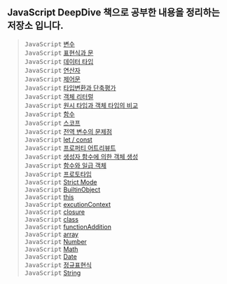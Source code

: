 ## JavaScript DeepDive 책으로 공부한 내용을 정리하는 저장소 입니다.

> <kbd>JavaScript</kbd> [변수](./README/4_variable.md) <br>
> <kbd>JavaScript</kbd> [표현식과 문](./README/5_expression.md) <br>
> <kbd>JavaScript</kbd> [데이터 타입](./README/6_dataType.md) <br>
> <kbd>JavaScript</kbd> [연산자](./README/7_operator.md) <br>
> <kbd>JavaScript</kbd> [제어문](./README/8_controlStatement.md) <br>
> <kbd>JavaScript</kbd> [타입변환과 단축평가](./README/9_typeChange.md) <br>
> <kbd>JavaScript</kbd> [객체 리터럴](./README/10_objectLiteral.md) <br>
> <kbd>JavaScript</kbd> [원시 타입과 객체 타입의 비교](./README/11_primitiveImmutable.md) <br>
> <kbd>JavaScript</kbd> [함수](./README/12_function.md) <br>
> <kbd>JavaScript</kbd> [스코프](./README/13_scope.md) <br>
> <kbd>JavaScript</kbd> [전역 변수의 문제점](./README/14_globalVariable.md) <br>
> <kbd>JavaScript</kbd> [let / const](./README/15_letConst.md) <br>
> <kbd>JavaScript</kbd> [프로퍼티 어트리뷰트](./README/16_propertyAttribute.md) <br>
> <kbd>JavaScript</kbd> [생성자 함수에 의한 객체 생성](./README/17_constructor.md) <br>
> <kbd>JavaScript</kbd> [함수와 일급 객체](./README/18_functionFirstObject.md) <br>
> <kbd>JavaScript</kbd> [프로토타입](./README/19_prototype.md) <br>
> <kbd>JavaScript</kbd> [Strict Mode](./README/20_strictMode.md) <br>
> <kbd>JavaScript</kbd> [BuiltinObject](./README/21_builtinObject.md) <br>
> <kbd>JavaScript</kbd> [this](./README/22_this.md) <br>
> <kbd>JavaScript</kbd> [excutionContext](./README/23_excutionContext.md) <br>
> <kbd>JavaScript</kbd> [closure](./README/24_closure.md) <br>
> <kbd>JavaScript</kbd> [class](./README/25_class.md) <br>
> <kbd>JavaScript</kbd> [functionAddition](./README/26_functionAddition.md) <br>
> <kbd>JavaScript</kbd> [array](./README/27_array.md) <br>
> <kbd>JavaScript</kbd> [Number](./README/28_number.md) <br>
> <kbd>JavaScript</kbd> [Math](./README/29_math.md) <br>
> <kbd>JavaScript</kbd> [Date](./README/30_date.md) <br>
> <kbd>JavaScript</kbd> [정규표현식](./README/31_RegExp.md) <br>
> <kbd>JavaScript</kbd> [String](./README/32_string.md) <br>
